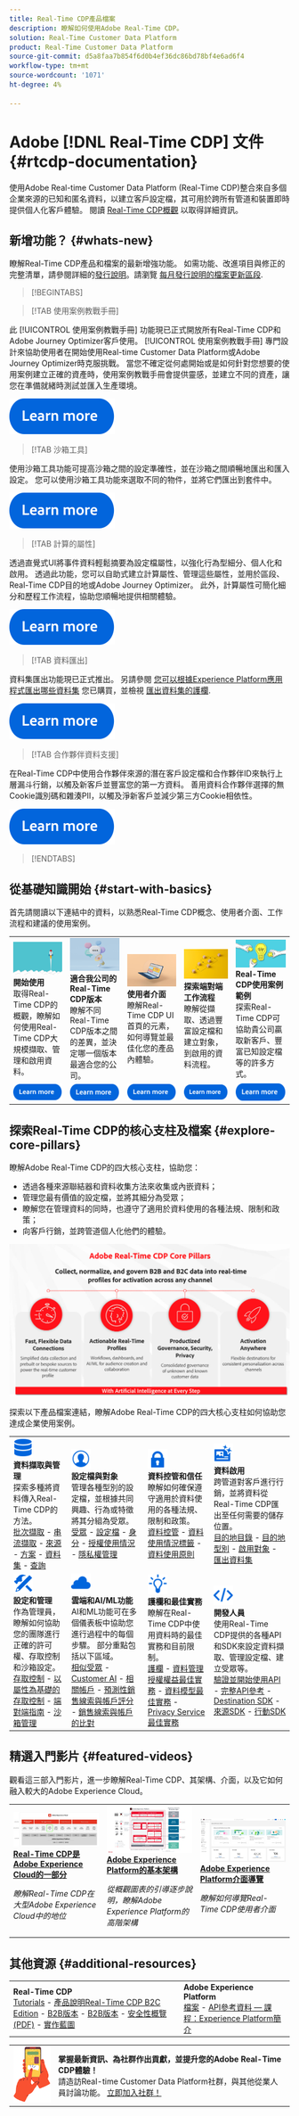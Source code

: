 ```yaml
---
title: Real-Time CDP產品檔案
description: 瞭解如何使用Adobe Real-Time CDP。
solution: Real-Time Customer Data Platform
product: Real-Time Customer Data Platform
source-git-commit: d5a8faa7b854f6d0b4ef36dc86bd78bf4e6ad6f4
workflow-type: tm+mt
source-wordcount: '1071'
ht-degree: 4%

---
```


# Adobe [!DNL Real-Time CDP] 文件 {#rtcdp-documentation}

使用Adobe Real-time Customer Data Platform (Real-Time CDP)整合來自多個企業來源的已知和匿名資料，以建立客戶設定檔，其可用於跨所有管道和裝置即時提供個人化客戶體驗。 閱讀 [Real-Time CDP概觀](/help/rtcdp/overview.md) 以取得詳細資訊。

## 新增功能？ {#whats-new}

瞭解Real-Time CDP產品和檔案的最新增強功能。 如需功能、改進項目與修正的完整清單，請參閱詳細的[發行說明](/help/release-notes/latest/latest.md)。請瀏覽 [每月發行說明的檔案更新區段](/help/release-notes/latest/latest.md#documentation-updates).

>[!BEGINTABS]

>[!TAB 使用案例教戰手冊]

此 [!UICONTROL 使用案例教戰手冊] 功能現已正式開放所有Real-Time CDP和Adobe Journey Optimizer客戶使用。 [!UICONTROL 使用案例教戰手冊] 專門設計來協助使用者在開始使用Real-time Customer Data Platform或Adobe Journey Optimizer時克服挑戰。 當您不確定從何處開始或是如何針對您想要的使用案例建立正確的資產時，使用案例教戰手冊會提供靈感，並建立不同的資產，讓您在準備就緒時測試並匯入生產環境。

[![影像](assets/do-not-localize/learn-more-button.svg)](/help/use-case-playbooks/playbooks/overview.md)

>[!TAB 沙箱工具]

使用沙箱工具功能可提高沙箱之間的設定準確性，並在沙箱之間順暢地匯出和匯入設定。 您可以使用沙箱工具功能來選取不同的物件，並將它們匯出到套件中。

[![影像](assets/do-not-localize/learn-more-button.svg)](/help/sandboxes/ui/sandbox-tooling.md)

>[!TAB 計算的屬性]

透過直覺式UI將事件資料輕鬆摘要為設定檔屬性，以強化行為型細分、個人化和啟用。 透過此功能，您可以自助式建立計算屬性、管理這些屬性，並用於區段、Real-Time CDP目的地或Adobe Journey Optimizer。 此外，計算屬性可簡化細分和歷程工作流程，協助您順暢地提供相關體驗。

[![影像](assets/do-not-localize/learn-more-button.svg)](/help/profile/computed-attributes/overview.md)

>[!TAB 資料匯出]

資料集匯出功能現已正式推出。 另請參閱 [您可以根據Experience Platform應用程式匯出哪些資料集](../destinations/ui/export-datasets.md#datasets-to-export) 您已購買，並檢視 [匯出資料集的護欄](/help/destinations/guardrails.md#dataset-exports).

[![影像](assets/do-not-localize/learn-more-button.svg)](../destinations/ui/export-datasets.md)

>[!TAB 合作夥伴資料支援]

在Real-Time CDP中使用合作夥伴來源的潛在客戶設定檔和合作夥伴ID來執行上層漏斗行銷，以觸及新客戶並豐富您的第一方資料。 善用資料合作夥伴選擇的無Cookie識別碼和雜湊PII，以觸及淨新客戶並減少第三方Cookie相依性。

[![影像](assets/do-not-localize/learn-more-button.svg)](/help/rtcdp/partner-data/prospecting.md)

>[!ENDTABS]

## 從基礎知識開始 {#start-with-basics}

首先請閱讀以下連結中的資料，以熟悉Real-Time CDP概念、使用者介面、工作流程和建議的使用案例。

<table style="table-layout:fixed">
  <tr style="border: 0;">
    <td>
    <a href="/help/rtcdp/get-started.md"><img src="assets/do-not-localize/start-quick.png"></a>
    <div><strong>開始使用</strong><br/>取得Real-Time CDP的概觀，瞭解如何使用Real-Time CDP大規模擷取、管理和啟用資料。</div>
    </td>
    <td>
    <a href="/help/rtcdp/overview.md#rtcdp-editions"><img src="assets/do-not-localize/start-campaign.jpeg"></a>
    <div><strong>適合我公司的Real-Time CDP版本</strong><br/>瞭解不同Real-Time CDP版本之間的差異，並決定哪一個版本最適合您的公司。</div>
    </td>
    <td>
    <a href="/help/landing/ui-guide.md"><img src="assets/do-not-localize/start-interface.jpeg"></a>
    <div><strong>使用者介面</strong><br/>瞭解Real-Time CDP UI首頁的元素，如何導覽並最佳化您的產品內體驗。</div>
    </td>
    <td>
    <a href="/help/landing/end-to-end-tutorial.md"><img src="assets/do-not-localize/start-journey.jpeg"></a>
    <div><strong>探索端對端工作流程</strong><br/>瞭解從擷取、透過豐富設定檔和建立對象，到啟用的資料流程。
    </div>
    </td>
    <td>
    <a href="/help/rtcdp/use-case-guides/overview.md"><img src="assets/do-not-localize/start-use-cases.jpeg"></a>
    <div><strong>Real-Time CDP使用案例範例</strong><br/>探索Real-Time CDP可協助貴公司贏取新客戶、豐富已知設定檔等的許多方式。
    </div>
    </td>
  </tr>
  <tr style="border: 0;">
    <td align="center"><a href="/help/rtcdp/overview.md"><img src="assets/do-not-localize/learn-more-button.svg"></a></td>
    <td align="center"><a href="/help/rtcdp/overview.md#rtcdp-editions"><img src="assets/do-not-localize/learn-more-button.svg"></a></td>
    <td align="center"><a href="/help/rtcdp/home-page-dashboards.md"><img src="assets/do-not-localize/learn-more-button.svg"></a></td>
    <td align="center"><a href="/help/landing/end-to-end-tutorial.md"><img src="assets/do-not-localize/learn-more-button.svg"></a></td>
    <td align="center"><a href="/help/rtcdp/use-case-guides/overview.md"><img src="assets/do-not-localize/learn-more-button.svg"></a></td>
    </tr>
</table>

## 探索Real-Time CDP的核心支柱及檔案 {#explore-core-pillars}

瞭解Adobe Real-Time CDP的四大核心支柱，協助您：

* 透過各種來源聯結器和資料收集方法來收集或內嵌資料；
* 管理您最有價值的設定檔，並將其細分為受眾；
* 瞭解您在管理資料的同時，也遵守了適用於資料使用的各種法規、限制和政策；
* 向客戶行銷，並跨管道個人化他們的體驗。

![投影片節選說明Adobe Real-Time CDP的四大支柱。](/help/rtcdp/assets/rtcdp-four-pillars.png)

探索以下產品檔案連結，瞭解Adobe Real-Time CDP的四大核心支柱如何協助您達成企業使用案例。

<table style="table-layout:auto">
  <tr style="border: 0;">
    <td>
      <img src="assets/do-not-localize/icon-data.svg" width="35px"><br/>
      <strong>資料擷取與管理</strong><br/>探索多種將資料傳入Real-Time CDP的方法。 <br/><a href="/help/ingestion/batch-ingestion/overview.md">批次擷取</a> - <a href="/help/ingestion/streaming-ingestion/overview.md">串流擷取</a> - <a href="/help/sources/home.md">來源</a> - <a href="/help/xdm/schema/composition.md">方案</a> - <a href="/help/catalog/datasets/overview.md">資料集</a> - <a href="/help/query-service/home.md">查詢</a>
    </td>
    <td>
      <img src="assets/do-not-localize/icon_profile-audience.svg" width="35px"><br/>
      <strong>設定檔與對象</strong><br/>管理各種型別的設定檔，並根據共同興趣、行為或特徵將其分組為受眾。 <br/><a href="/help/segmentation/home.md">受眾</a> - <a href="/help/profile/home.md">設定檔</a> - <a href="/help/identity-service/home.md">身分</a> - <a href="/help/dashboards/guides/license-usage.md">授權使用情況</a> - <a href="/help/privacy-service/home.md">隱私權管理</a>
    </td>
    <td>
      <img src="assets/do-not-localize/icon-lock.svg" width="35px"><br/>
      <strong>資料控管和信任</strong><br/>瞭解如何確保遵守適用於資料使用的各種法規、限制和政策。 <br/><a href="/help/data-governance/home.md">資料控管</a> - <a href="/help/data-governance/labels/overview.md">資料使用情況標籤</a> - <a href="/help/data-governance/policies/overview.md">資料使用原則</a>
    </td>
    <td>
      <img src="assets/do-not-localize/icon-content.svg" width="35px"><br/>
      <strong>資料啟用</strong><br/>跨管道對客戶進行行銷，並將資料從Real-Time CDP匯出至任何需要的儲存位置。 <br/><a href="/help/destinations/catalog/overview.md">目的地目錄</a> - <a href="/help/destinations/destination-types.md">目的地型別</a> - <a href="/help/destinations/ui/activation-overview.md">啟用對象</a>  - <a href="/help/destinations/ui/export-datasets.md">匯出資料集</a>
    </td>
  </tr>
  <tr style="border: 0;">
    <td>
      <img src="assets/do-not-localize/icon-configure.svg" width="35px"><br/>
      <strong>設定和管理</strong><br/>作為管理員，瞭解如何協助您的團隊進行正確的許可權、存取控制和沙箱設定。 <br/><a href="/help/access-control/home.md">存取控制</a> - <a href="/help/access-control/abac/overview.md">以屬性為基礎的存取控制</a> - <a href="/help/access-control/abac/end-to-end-guide.md">端對端指南</a> - <a href="/help/sandboxes/home.md">沙箱管理</a> 
    </td>
    <td>
      <img src="assets/do-not-localize/icon-cloud.svg" width="35px"><br/>
      <strong>雲端和AI/ML功能</strong><br/>AI和ML功能可在多個儀表板中協助您進行過程中的每個步驟。 部分重點包括以下區域。 <br/> <a href="/help/segmentation/ui/lookalike-audiences.md">相似受眾</a> - <a href="/help/rtcdp/segmentation/customer-ai.md">Customer AI</a> - <a href="/help/rtcdp/b2b-ai-ml-services/related-accounts.md">相關帳戶</a> - <a href="/help/rtcdp/b2b-ai-ml-services/predictive-lead-and-account-scoring.md">預測性銷售線索與帳戶評分</a> - <a href="/help/rtcdp/b2b-ai-ml-services/lead-to-account-matching.md">銷售線索與帳戶的比對</a>
    </td>
    <td>
      <img src="assets/do-not-localize/icon-learn.svg" width="35px"><br/>
      <strong>護欄和最佳實務</strong><br/>瞭解在Real-Time CDP中使用資料時的最佳實務和目前限制。<br/><a href="/help/rtcdp/guardrails/overview.md">護欄</a> - <a href="/help/landing/license-usage-and-guardrails/data-management-best-practices.md">資料管理授權權益最佳實務</a> - <a href="/help/xdm/schema/best-practices.md">資料模型最佳實務</a> - <a href="/help/privacy-service/best-practices.md">Privacy Service最佳實務</a> 
    </td>
    <td>
      <img src="assets/do-not-localize/icon-code.svg" width="35px"><br/>
      <strong>開發人員</strong><br/>使用Real-Time CDP提供的各種API和SDK來設定資料擷取、管理設定檔、建立受眾等。 <br/><a href="/help/landing/api-authentication.md">驗證並開始使用API</a> - <a href="https://developer.adobe.com/experience-platform-apis/">完整API參考</a> - <a href="/help/destinations/destination-sdk/overview.md">Destination SDK</a> - <a href="/help/sources/sources-sdk/overview.md">來源SDK</a> - <a href="https://developer.adobe.com/client-sdks/home/getting-started/get-the-sdk/">行動SDK</a>
    </td>
  </tr>
</table>

## 精選入門影片 {#featured-videos}

觀看這三部入門影片，進一步瞭解Real-Time CDP、其架構、介面，以及它如何融入較大的Adobe Experience Cloud。

<table style="margin-top: 0 !important">
<tr>
  <td>
    <a href="https://experienceleague.adobe.com/docs/platform-learn/tutorials/intro-to-platform/native-applications.html">
      <img alt="Real-Time CDP是Adobe Experience Cloud影片的一部分" src="/help/rtcdp/assets/platform-apps-overview.png" />
    </a>
    <div>
      <a href="https://experienceleague.adobe.com/docs/platform-learn/tutorials/intro-to-platform/native-applications.html">
    <strong>Real-Time CDP是Adobe Experience Cloud的一部分</strong>
    </a>
    </div>
    <p>
    <em>瞭解Real-Time CDP在大型Adobe Experience Cloud中的地位</em>
    <p>
  </td>
  <td>
    <a href="https://experienceleague.adobe.com/docs/platform-learn/tutorials/intro-to-platform/basic-architecture.html?lang=zh-Hant">
      <img alt="「Adobe Experience Platform基本架構」視訊的縮圖影像" src="/help/rtcdp/assets/platform-architecture-overview.png" />
    </a>
    <div>
      <a href="https://experienceleague.adobe.com/docs/platform-learn/tutorials/intro-to-platform/basic-architecture.html?lang=zh-Hant">
    <strong>Adobe Experience Platform的基本架構</strong>
    </a>
    </div>
    <p>
    <em>從概觀圖表的引導逐步說明，瞭解Adobe Experience Platform的高階架構</em>
    <p>
  </td>
  <td>
    <a href="https://experienceleague.adobe.com/docs/platform-learn/tutorials/intro-to-platform/interface-tour.html?lang=en">
      <img alt="「Adobe Experience Platform介面導覽」影片的影像縮圖" src="/help/rtcdp/assets/rtcdp-ui-overview.png" />
    </a>
    <div>
      <a href="https://experienceleague.adobe.com/docs/platform-learn/tutorials/intro-to-platform/interface-tour.html?lang=en">
    <strong>Adobe Experience Platform介面導覽</strong>
    </a>
    </div>
    <p>
    <em>瞭解如何導覽Real-Time CDP使用者介面</em>
    <p>
  </td>
  </tr>
  </table>

## 其他資源 {#additional-resources}

<table style="table-layout:fixed"><tr style="border: 0;">
<td><strong>Real-Time CDP</strong><br/>
<a href="https://experienceleague.adobe.com/docs/platform-learn/tutorials/overview.html?lang=zh-Hant" target="_blank">Tutorials</a> - <a href="https://helpx.adobe.com/legal/product-descriptions/real-time-customer-data-platform-b2c-edition-prime-and-ultimate-packages.html" target="_blank">產品說明Real-Time CDP B2C Edition</a> - <a href="https://helpx.adobe.com/legal/product-descriptions/real-time-customer-data-platform-b2c-edition-prime-and-ultimate-packages.html" target="_blank">B2B版本</a> - <a href="https://helpx.adobe.com/legal/product-descriptions/real-time-customer-data-platform-b2c-edition-prime-and-ultimate-packages.html" target="_blank">B2B版本</a> - <a href="https://www.adobe.com/content/dam/cc/en/trust-center/ungated/whitepapers/experience-cloud/ADB_Experience_Platform_Security_Overview.pdf" target="_blank">安全性概覽(PDF)</a> - <a href="https://experienceleague.adobe.com/docs/blueprints-learn/architecture/overview.html" target="_blank">實作藍圖</a>
</td>
<td><strong>Adobe Experience Platform</strong><br/>
<a href="https://experienceleague.adobe.com/docs/experience-platform/landing/home.html?lang=zh-Hant" target="_blank">檔案</a> - <a href="https://developer.adobe.com/experience-platform-apis/" target="_blank">API參考資料 —  <a href="https://experienceleague.adobe.com/docs/courses/using/experienceplatform-u-1-2020-1.html" target="_blank">課程：Experience Platform簡介</a></a>
</td>
</tr></table>

<table style="table-layout:auto"><tr style="border: 0;"><td><img src="assets/do-not-localize/newsletter.png"></td><td>
<b>掌握最新資訊、為社群作出貢獻，並提升您的Adobe Real-Time CDP體驗！</b><br/>請造訪Real-time Customer Data Platform社群，與其他從業人員討論功能。 <a href="https://experienceleaguecommunities.adobe.com/t5/real-time-customer-data-platform/ct-p/Real-time-CDP">立即加入社群！</a></td></tr></table>
